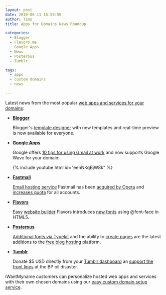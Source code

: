 ```yaml
---
layout: post
date: 2010-06-11 15:50:50
author: Timo
title: Apps for Domains News Roundup

categories:
  - Blogger
  - Flavors.me
  - Google Apps
  - News
  - Posterous
  - Tumblr

tags:
  - apps
  - custom domains
  - news

---
```


Latest news from the most popular [web apps and services for your domains](https://iwantmyname.com/services):

*   **[Blogger](http://blogger.com)**

    Blogger's [template designer](http://buzz.blogger.com/2010/06/blogger-template-designer-now-available.html) with new templates and real-time preview is now available for everyone.

*   **[Google Apps](http://google.com/a)**

    Google offers [10 tips for using Gmail at work](http://gmailblog.blogspot.com/2010/05/10-tips-for-using-gmail-at-work.html) and now supports Google Wave for your domain:
    
    {% include youtube.html id="eenNKqBjW8k" %}

*   **[Fastmail](http://fastmail.fm)**

    [Email hosting service](https://iwantmyname.com/services/email-hosting) Fastmail has been [acquired by Opera](http://blog.fastmail.fm/2010/05/03/fastmail-sale-to-opera-the-story-from-one-of-the-owners/) and [increases quota](http://blog.fastmail.fm/2010/05/30/quota-increase-for-all-accounts/) for all accounts.

*   **[Flavors](http://flavors.me)**

    Easy [website builder](https://iwantmyname.com/services/website-builder) Flavors introduces [new fonts](http://blog.hiidef.com/post/619915864/webfonts) using @font-face in HTML5.

*   **[Posterous](http://posterous.com)**

    [Additional fonts via Typekit](http://blog.posterous.com/add-beautiful-fonts-to-your-site-with-typekit) and the ability to [create pages](http://blog.posterous.com/posterous-unveils-pages) are the latest additions to the [free blog hosting](https://iwantmyname.com/services/free-hosting) platform.

*   **[Tumblr](http://tumblr.com)**

    Donate $5 USD directly from your [Tumblr dashboard](http://tumblr.com/dashboard) an [support the front lines](http://saveourgulf.org/) at the BP oil disaster.

iWantMyname customers can personalize hosted web apps and services with their own chosen domains using our [easy custom domain setup service](https://iwantmyname.com/services).
